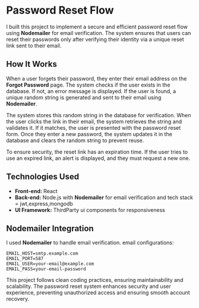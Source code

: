 # Password Reset Flow

I built this project to implement a secure and efficient password reset flow using **Nodemailer** for email verification. The system ensures that users can reset their passwords only after verifying their identity via a unique reset link sent to their email. 

## How It Works

When a user forgets their password, they enter their email address on the **Forgot Password** page. The system checks if the user exists in the database. If not, an error message is displayed. If the user is found, a unique random string is generated and sent to their email using **Nodemailer**.

The system stores this random string in the database for verification. When the user clicks the link in their email, the system retrieves the string and validates it. If it matches, the user is presented with the password reset form. Once they enter a new password, the system updates it in the database and clears the random string to prevent reuse. 

To ensure security, the reset link has an expiration time. If the user tries to use an expired link, an alert is displayed, and they must request a new one.

## Technologies Used

- **Front-end:** React
- **Back-end:** Node.js with **Nodemailer** for email verification and tech stack = jwt,express,mongodb
- **UI Framework:** ThirdParty ui components for responsiveness

## Nodemailer Integration

I used **Nodemailer** to handle email verification. email configurations:
   ```env
   EMAIL_HOST=smtp.example.com
   EMAIL_PORT=587
   EMAIL_USER=your-email@example.com
   EMAIL_PASS=your-email-password
   ```



This project follows clean coding practices, ensuring maintainability and scalability. The password reset system enhances security and user experience, preventing unauthorized access and ensuring smooth account recovery.
